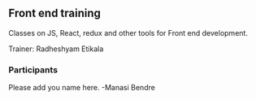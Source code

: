 ## Front end training

Classes on JS, React, redux and other tools for Front end development.

Trainer: Radheshyam Etikala


### Participants

Please add you name here.
-Manasi Bendre
